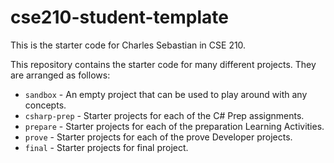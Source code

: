 # cse210-student-template
This is the starter code for Charles Sebastian in CSE 210.

This repository contains the starter code for many different projects. They are arranged as follows:

* `sandbox` - An empty project that can be used to play around with any concepts.
* `csharp-prep` - Starter projects for each of the C# Prep assignments.
* `prepare` - Starter projects for each of the preparation Learning Activities.
* `prove` - Starter projects for each of the prove Developer projects.
* `final` - Starter projects for final project.
